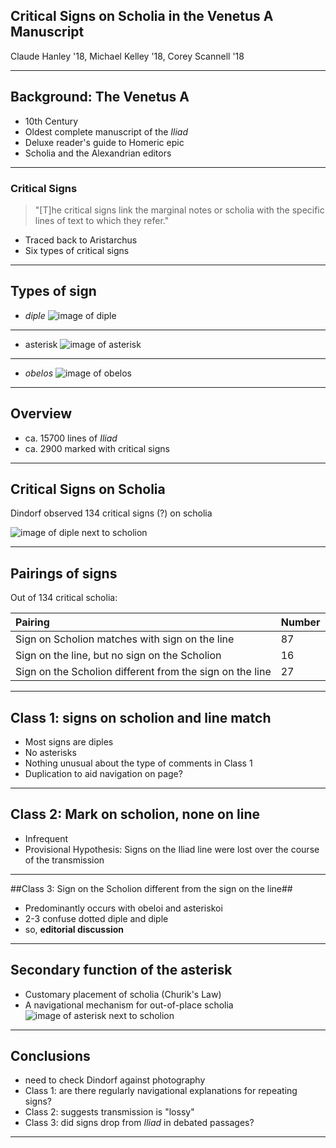 ## Critical Signs on Scholia in the Venetus A Manuscript ##

Claude Hanley '18, Michael Kelley '18, Corey Scannell '18

---

## Background: The Venetus A ##

- 10th Century
- Oldest complete manuscript of the *Iliad*
- Deluxe reader's guide to Homeric epic
- Scholia and the Alexandrian editors

---

### Critical Signs ###

>"[T]he critical signs link the marginal notes or scholia with the specific lines of text to which they refer."


- Traced back to Aristarchus
- Six types of critical signs


---


## Types of sign ##

- *diple*
![image of *diple*](https://raw.githubusercontent.com/cjschu17/hcil-21/master/diple.jpg)

---

- asterisk
![image of asterisk](https://raw.githubusercontent.com/cjschu17/hcil-21/master/asterisk.jpg)

---

- *obelos*
![image of *obelos*](https://raw.githubusercontent.com/cjschu17/hcil-21/master/obelos.jpg)


---


## Overview ##

- ca. 15700 lines of *Iliad*
- ca. 2900 marked with critical signs



---

## Critical Signs on Scholia ##

Dindorf observed 134 critical signs (?) on scholia

![image of diple next to scholion](https://raw.githubusercontent.com/cjschu17/hcil-21/master/diple%20next%20to%20scholion.jpg)

---

## Pairings of signs ##

Out of 134 critical scholia:


| Pairing                                                  | Number |
|:---------------------------------------------------------|:-------|
| Sign on Scholion matches with sign on the line           | 87     |
| Sign on the line, but no sign on the Scholion            | 16     |
| Sign on the Scholion different from the sign on the line | 27     |


---

## Class 1: signs on scholion and line  match ##

- Most signs are diples
- No asterisks
- Nothing unusual about the type of comments in Class 1
- Duplication to aid navigation on page?

---

## Class 2:  Mark on scholion, none on line ##

- Infrequent
- Provisional Hypothesis: Signs on the Iliad line were lost over the course of the transmission

---

##Class 3: Sign on the Scholion different from the sign on the line##

- Predominantly occurs with obeloi and asteriskoi
- 2-3 confuse dotted diple and diple
- so, **editorial discussion**


---

## Secondary function of the asterisk ##

- Customary placement of scholia (Churik's Law)
- A navigational mechanism for out-of-place scholia
![image of asterisk next to scholion](https://raw.githubusercontent.com/cjschu17/hcil-21/master/asterisk%20with%20scholion.jpg)

---


## Conclusions ##


- need to check Dindorf against photography
- Class 1: are there regularly navigational explanations for repeating signs?
- Class 2: suggests transmission is "lossy"
- Class 3: did signs drop from *Iliad* in debated passages?


---

